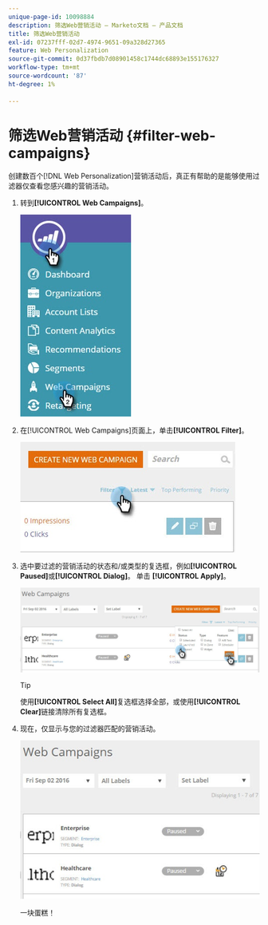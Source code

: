 ```yaml
---
unique-page-id: 10098884
description: 筛选Web营销活动 — Marketo文档 — 产品文档
title: 筛选Web营销活动
exl-id: 07237fff-02d7-4974-9651-09a328d27365
feature: Web Personalization
source-git-commit: 0d37fbdb7d08901458c1744dc68893e155176327
workflow-type: tm+mt
source-wordcount: '87'
ht-degree: 1%

---
```


# 筛选Web营销活动 {#filter-web-campaigns}

创建数百个[!DNL Web Personalization]营销活动后，真正有帮助的是能够使用过滤器仅查看您感兴趣的营销活动。

1. 转到&#x200B;**[!UICONTROL Web Campaigns]**。

   ![](assets/web-campaigns-hand-8.jpg)

1. 在[!UICONTROL Web Campaigns]页面上，单击&#x200B;**[!UICONTROL Filter]**。

   ![](assets/web-campaigns-page-filter-hand.jpg)

1. 选中要过滤的营销活动的状态和/或类型的复选框，例如&#x200B;**[!UICONTROL Paused]**&#x200B;或&#x200B;**[!UICONTROL Dialog]**。 单击 **[!UICONTROL Apply]**。

   ![](assets/web-campaigns-filters-hands.jpg)

   >[!TIP]
   >
   >使用&#x200B;**[!UICONTROL Select All]**&#x200B;复选框选择全部，或使用&#x200B;**[!UICONTROL Clear]**&#x200B;链接清除所有复选框。

1. 现在，仅显示与您的过滤器匹配的营销活动。

   ![](assets/web-campaigns-filter-only-paused.jpg)

   一块蛋糕！

